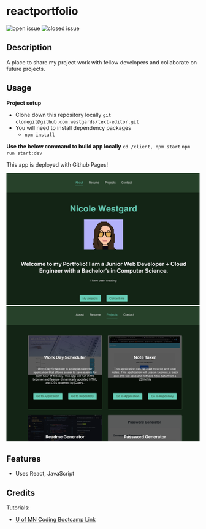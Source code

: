# reactportfolio


![open issue](https://img.shields.io/github/issues-raw/westgards/reactportfolio)
![closed issue](https://img.shields.io/github/issues-closed-raw/westgards/reactportfolio)

## Description

A place to share my project work with fellow developers and collaborate on future projects.

## Usage

**Project setup**

- Clone down this repository locally
  `git clonegit@github.com:westgards/text-editor.git`
- You will need to install dependency packages
  - `npm install`

**Use the below command to build app locally**
`cd /client, npm start`
`npm run start:dev`

This app is deployed with Github Pages!


![React Portfolio Project](/client/public/images/me.png)
![React Portfolio Project](/client/public/images/projects.png)

## Features

- Uses React, JavaScript

## Credits

Tutorials:

- [U of MN Coding Bootcamp Link](https://github.com/coding-boot-camp)
